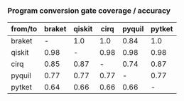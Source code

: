###  Program conversion gate coverage / accuracy

| from/to | braket | qiskit | cirq | pyquil | pytket |
| ------- | ------ | ------ | ---- | ------ | ------ |
| braket  | -      | 1.0    | 1.0  | 0.84   | 1.0    |
| qiskit  | 0.98   | -      | 0.98 | 0.98   | 0.98   |
| cirq    | 0.85   | 0.87   | -    | 0.74   | 0.87   |
| pyquil  | 0.77   | 0.77   | 0.77 | -      | 0.77   |
| pytket  | 0.64   | 0.66   | 0.66 | 0.66   | -      |
 